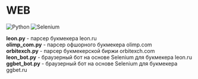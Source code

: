 # WEB

![Python](https://img.shields.io/badge/python-3670A0?style=for-the-badge&logo=python&logoColor=ffdd54)
![Selenium](https://img.shields.io/badge/-selenium-%43B02A?style=for-the-badge&logo=selenium&logoColor=white)

<b>leon.py</b> - парсер букмекера leon.ru<br>
<b>olimp_com.py</b> - парсер офшорного букмекера olimp.com<br>
<b>orbitexch.py</b> - парсер букмекерской биржи orbitexch.com<br>
<b>leon_bot.py</b> - браузерный бот на основе Selenium для букмекера leon.ru<br>
<b>ggbet_bot.py</b> - браузерный бот на основе Selenium для букмекера ggbet.ru<br>
